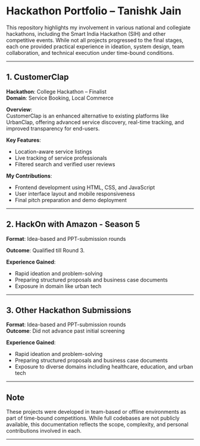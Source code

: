 # Hackathon Portfolio – Tanishk Jain

This repository highlights my involvement in various national and collegiate hackathons, including the Smart India Hackathon (SIH) and other competitive events. While not all projects progressed to the final stages, each one provided practical experience in ideation, system design, team collaboration, and technical execution under time-bound conditions.

---

## 1. CustomerClap  
**Hackathon**: College Hackathon – Finalist  
**Domain**: Service Booking, Local Commerce

**Overview**:  
CustomerClap is an enhanced alternative to existing platforms like UrbanClap, offering advanced service discovery, real-time tracking, and improved transparency for end-users.

**Key Features**:
- Location-aware service listings
- Live tracking of service professionals
- Filtered search and verified user reviews

**My Contributions**:
- Frontend development using HTML, CSS, and JavaScript
- User interface layout and mobile responsiveness
- Final pitch preparation and demo deployment

---

## 2. HackOn with Amazon - Season 5 
**Format**: Idea-based and PPT-submission rounds 

**Outcome**: Qualified till Round 3.

**Experience Gained**:
- Rapid ideation and problem-solving
- Preparing structured proposals and business case documents
- Exposure in domain like urban tech

---

## 3. Other Hackathon Submissions  
**Format**: Idea-based and PPT-submission rounds  
**Outcome**: Did not advance past initial screening

**Experience Gained**:
- Rapid ideation and problem-solving
- Preparing structured proposals and business case documents
- Exposure to diverse domains including healthcare, education, and urban tech

---

## Note  
These projects were developed in team-based or offline environments as part of time-bound competitions. While full codebases are not publicly available, this documentation reflects the scope, complexity, and personal contributions involved in each.

---
